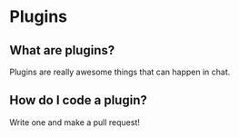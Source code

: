 # Plugins

## What are plugins?
Plugins are really awesome things that can happen in chat.

## How do I code a plugin?
Write one and make a pull request!
